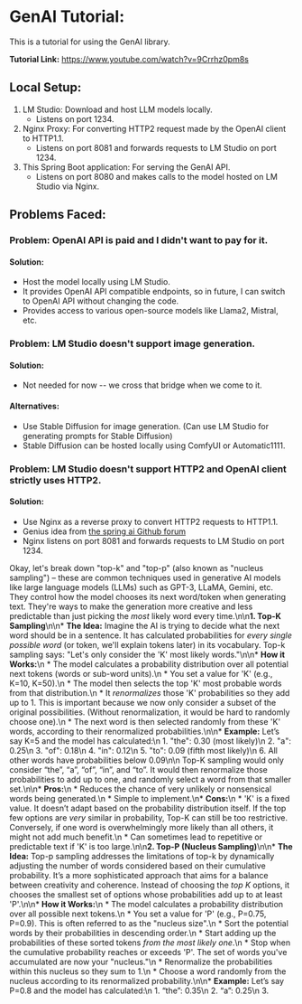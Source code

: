 # GenAI Tutorial:

This is a tutorial for using the GenAI library.

**Tutorial Link:** https://www.youtube.com/watch?v=9Crrhz0pm8s

## Local Setup:
1. LM Studio: Download and host LLM models locally.
   - Listens on port 1234.
2. Nginx Proxy: For converting HTTP2 request made by the OpenAI client to HTTP1.1.
    - Listens on port 8081 and forwards requests to LM Studio on port 1234.
3. This Spring Boot application: For serving the GenAI API.
    - Listens on port 8080 and makes calls to the model hosted on LM Studio via Nginx.

## Problems Faced:
### Problem: OpenAI API is paid and I didn't want to pay for it.
#### Solution:
- Host the model locally using LM Studio.
- It provides OpenAI API compatible endpoints, so in future, I can switch to OpenAI API without changing the code.
- Provides access to various open-source models like Llama2, Mistral, etc.
### Problem: LM Studio doesn't support image generation.
#### Solution:
- Not needed for now -- we cross that bridge when we come to it.
#### Alternatives:
- Use Stable Diffusion for image generation. (Can use LM Studio for generating prompts for Stable Diffusion)
- Stable Diffusion can be hosted locally using ComfyUI or Automatic1111.
### Problem: LM Studio doesn't support HTTP2 and OpenAI client strictly uses HTTP2.
#### Solution:
- Use Nginx as a reverse proxy to convert HTTP2 requests to HTTP1.1.
- Genius idea from [the spring ai Github forum](https://github.com/spring-projects/spring-ai/issues/2441)
- Nginx listens on port 8081 and forwards requests to LM Studio on port 1234.

Okay, let's break down \"top-k\" and \"top-p\" (also known as \"nucleus sampling\") – these are common techniques used in generative AI models like large language models (LLMs) such as GPT-3, LLaMA, Gemini, etc. They control how the model chooses its next word/token when generating text.  They're ways to make the generation more creative and less predictable than just picking the *most* likely word every time.\n\n**1. Top-K Sampling**\n\n*   **The Idea:**  Imagine the AI is trying to decide what the next word should be in a sentence. It has calculated probabilities for *every single possible word* (or token, we'll explain tokens later) in its vocabulary.  Top-k sampling says: \"Let's only consider the 'K' most likely words.\"\n\n*   **How it Works:**\n    *   The model calculates a probability distribution over all potential next tokens (words or sub-word units).\n    *   You set a value for 'K' (e.g., K=10, K=50).\n    *   The model then selects the top 'K' most probable words from that distribution.\n    *   It *renormalizes* those 'K' probabilities so they add up to 1. This is important because we now only consider a subset of the original possibilities.  (Without renormalization, it would be hard to randomly choose one).\n    *   The next word is then selected randomly from these 'K' words, according to their renormalized probabilities.\n\n*   **Example:** Let’s say K=5 and the model has calculated:\n    1. \"the\": 0.30  (most likely)\n    2. \"a\": 0.25\n    3. \"of\": 0.18\n    4. \"in\": 0.12\n    5. \"to\": 0.09 (fifth most likely)\n    6. All other words have probabilities below 0.09\n\n    Top-K sampling would only consider “the”, “a”, “of”, “in”, and “to”.  It would then renormalize those probabilities to add up to one, and randomly select a word from that smaller set.\n\n*   **Pros:**\n    *   Reduces the chance of very unlikely or nonsensical words being generated.\n    *   Simple to implement.\n*   **Cons:**\n    *   'K' is a fixed value. It doesn’t adapt based on the probability distribution itself. If the top few options are *very* similar in probability, Top-K can still be too restrictive.  Conversely, if one word is overwhelmingly more likely than all others, it might not add much benefit.\n    *   Can sometimes lead to repetitive or predictable text if 'K' is too large.\n\n**2. Top-P (Nucleus Sampling)**\n\n*   **The Idea:**  Top-p sampling addresses the limitations of top-k by dynamically adjusting the number of words considered based on their cumulative probability. It’s a more sophisticated approach that aims for a balance between creativity and coherence. Instead of choosing the *top K* options, it chooses the smallest set of options whose probabilities add up to at least 'P'.\n\n*   **How it Works:**\n    *   The model calculates a probability distribution over all possible next tokens.\n    *   You set a value for 'P' (e.g., P=0.75, P=0.9). This is often referred to as the \"nucleus size\".\n    *   Sort the potential words by their probabilities in descending order.\n    *   Start adding up the probabilities of these sorted tokens *from the most likely one*.\n    *   Stop when the cumulative probability reaches or exceeds 'P'.  The set of words you've accumulated are now your \"nucleus.\"\n    *   Renormalize the probabilities within this nucleus so they sum to 1.\n    *   Choose a word randomly from the nucleus according to its renormalized probability.\n\n*   **Example:** Let’s say P=0.8 and the model has calculated:\n    1. “the”: 0.35\n    2. “a”: 0.25\n    3.
